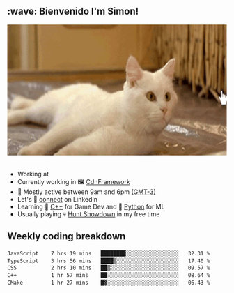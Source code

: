 <h2>:wave: <b>Bienvenido I'm Simon!&nbsp;</b></h2>

<section>
  <img src="./static/banner.gif" height=300 width=1000>
</section>

<br>

<ul>
  <li>
		<!--START_SECTION:weather-->
		Working at <b></b>
		<!--END_SECTION:weather-->
  </li>
  <li>
    Currently working in 🖼️&nbsp;<a href=https://github.com/snapverse/cdn-framework target=_blank>CdnFramework</a>
  </li>
  <li>
    🚩 Mostly active between 9am and 6pm <a href=https://onlinealarmkur.com/world/es target=_blank>(GMT-3)</a>
  </li>
  <li>
    Let's 🔗&nbsp;<a href=https://www.linkedin.com/in/itsimmons target=_blank>connect</a> on LinkedIn
  </li>
  <li>
    Learning 👴&nbsp;<a href=https://images3.memedroid.com/images/UPLOADED755/65f2bce6734f6.webp target=_blank>C++</a> for Game Dev and 🐍&nbsp;<a href=https://qph.cf2.quoracdn.net/main-qimg-4472b6229cb75bf66ab531f3ebd4f975-lq target=_blank>Python</a> for ML
  </li>
  <li>
    Usually playing 💀&nbsp;<a href=https://www.huntshowdown.com target=_blank>Hunt Showdown</a> in my free time
  </li>
</ul>

<h2><b>Weekly coding breakdown </b></h2>

<!--START_SECTION:waka-->

```txt
JavaScript    7 hrs 19 mins   ████████░░░░░░░░░░░░░░░░░   32.31 %
TypeScript    3 hrs 56 mins   ████▒░░░░░░░░░░░░░░░░░░░░   17.40 %
CSS           2 hrs 10 mins   ██▒░░░░░░░░░░░░░░░░░░░░░░   09.57 %
C++           1 hr 57 mins    ██░░░░░░░░░░░░░░░░░░░░░░░   08.64 %
CMake         1 hr 27 mins    █▓░░░░░░░░░░░░░░░░░░░░░░░   06.43 %
```

<!--END_SECTION:waka-->
